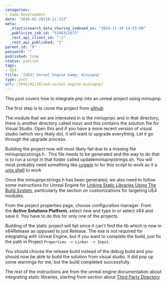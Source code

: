 ```yaml
---
categories:
- Game Development
date: "2016-02-28T10:11:15Z"
meta:
  _elasticsearch_data_sharing_indexed_on: "2024-11-18 14:55:00"
  _publicize_job_id: "5186311673"
  _rest_api_client_id: "-1"
  _rest_api_published: "1"
parent_id: "0"
password: ""
published: true
status: publish
tags:
- UE4
title: '[UE4] Unreal Engine &amp; miniupnp'
type: post
url: /2016/02/28/ue4-unreal-engine-miniupnp/
---
```


This post covers how to integrate pnp into an unreal project using miniupnp.

The first step is to clone the project from
[github](https://github.com/miniupnp/miniupnp/)

The module that we are interested in is the miniupnpc and in that directory,
there is another directory called msvc and this contains the solution file for
Visual Studio. Open this and if you have a more recent version of visual studio
(which very likely do), it will want to upgrade everything. Let it go through
the upgrade process.

Building the project now will most likely fail due to a missing file
miniupnpcstrings.h . This file needs to be generated and the way to do that is
to run a script in that folder called updateminiupnpstrings.sh. You will most
probably need something like [cygwin](https://www.cygwin.com/) to for this
script to work as it a [unix shell](https://en.wikipedia.org/wiki/Unix_shell) to
work

<!--more-->

Once the miniupnpcstrings.h has been generated, we also need to follow some
instructions for Unreal Engine
for [Linking Static Libraries Using The Build System](https://wiki.unrealengine.com/Linking_Static_Libraries_Using_The_Build_System),
particularly the section on customizations for targeting UE4 modules.

From the project properties page, choose configuration manager. From
the **Active Solutions Platform**, select new and type in or select x64 and save
it. You have to do this for only one of the projects.

Building of the static project will fail since it can't find the lib which is
now in x64Release as opposed to just Release. The exe is not required for
integrating with Unreal Engine, but if you want to complete the build, just fix
the path in Project `Properties -> Linker -> Input`.

You should choose the release build instead of the debug build and you should
now be able to build the solution from visual studio. It did pop up some
warnings for me, but the build completed successfully.

The rest of the instructions are from the unreal engine documentation about
integrating static libraries, starting from section about
[Third Party Directory](https://wiki.unrealengine.com/Linking_Static_Libraries_Using_The_Build_System#Third_Party_Directory)
